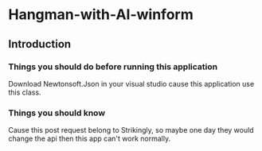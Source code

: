 # Hangman-with-AI-winform
## Introduction
### Things you should do before running this application
Download Newtonsoft.Json in your visual studio cause this application use this class.
### Things you should know
Cause this post request belong to Strikingly, so maybe one day they would change the api then this app can't work normally.
